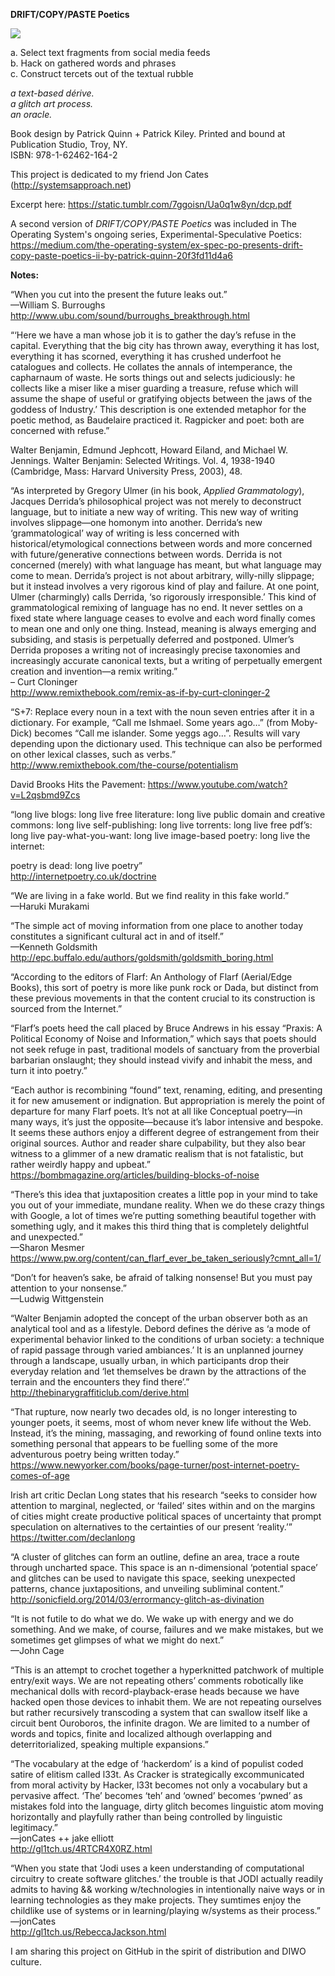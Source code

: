 <b>DRIFT/COPY/PASTE Poetics</b>

<img src="http://static.tumblr.com/7ggoisn/ufCozxppy/img_0768_copy.jpg">

a.  Select text fragments from social media feeds<br>
b.  Hack on gathered words and phrases<br>
c.  Construct tercets out of the textual rubble<br>

<i>a text-based dérive.<br>
a glitch art process.<br>
an oracle.<br></i>

Book design by Patrick Quinn + Patrick Kiley. Printed and bound at Publication Studio, Troy, NY.<br>
ISBN: 978-1-62462-164-2

This project is dedicated to my friend Jon Cates (http://systemsapproach.net)<br>

Excerpt here: https://static.tumblr.com/7ggoisn/Ua0q1w8yn/dcp.pdf<br>

A second version of <i>DRIFT/COPY/PASTE Poetics</i> was included in The Operating System's ongoing series, Experimental-Speculative Poetics: https://medium.com/the-operating-system/ex-spec-po-presents-drift-copy-paste-poetics-ii-by-patrick-quinn-20f3fd11d4a6<br>

<b>Notes:</b><br> 

“When you cut into the present the future leaks out.”<br>
—William S. Burroughs<br>
http://www.ubu.com/sound/burroughs_breakthrough.html<br>

“‘Here we have a man whose job it is to gather the day’s refuse in the capital. Everything that the big city has thrown away, everything it has lost, everything it has scorned, everything it has crushed underfoot he catalogues and collects. He collates the annals of intemperance, the capharnaum of waste. He sorts things out and selects judiciously: he collects like a miser like a miser guarding a treasure, refuse which will assume the shape of useful or gratifying objects between the jaws of the goddess of Industry.’ This description is one extended metaphor for the poetic method, as Baudelaire practiced it. Ragpicker and poet: both are concerned with refuse.”<br>

Walter Benjamin, Edmund Jephcott, Howard Eiland, and Michael W. Jennings. Walter Benjamin: Selected Writings. Vol. 4, 1938-1940 (Cambridge, Mass: Harvard University Press, 2003), 48.<br>

“As interpreted by Gregory Ulmer (in his book, <em>Applied Grammatology</em>), Jacques Derrida’s philosophical project was not merely to deconstruct language, but to initiate a new way of writing. This new way of writing involves slippage—one homonym into another. Derrida’s new ‘grammatological’ way of writing is less concerned with historical/etymological connections between words and more concerned with future/generative connections between words. Derrida is not concerned (merely) with what language has meant, but what language may come to mean. Derrida’s project is not about arbitrary, willy-nilly slippage; but it instead involves a very rigorous kind of play and failure. At one point, Ulmer (charmingly) calls Derrida, ‘so rigorously irresponsible.’ This kind of grammatological remixing of language has no end. It never settles on a fixed state where language ceases to evolve and each word finally comes to mean one and only one thing. Instead, meaning is always emerging and subsiding, and stasis is perpetually deferred and postponed. Ulmer’s Derrida proposes a writing not of increasingly precise taxonomies and increasingly accurate canonical texts, but a writing of perpetually emergent creation and invention—a remix writing.”<br>
– Curt Cloninger<br>
http://www.remixthebook.com/remix-as-if-by-curt-cloninger-2<br>

“S+7:
Replace every noun in a text with the noun seven entries after it in a dictionary. For example, “Call me Ishmael. Some years ago…” (from Moby-Dick) becomes “Call me islander. Some yeggs ago…”. Results will vary depending upon the dictionary used. This technique can also be performed on other lexical classes, such as verbs.”<br>
http://www.remixthebook.com/the-course/potentialism<br>

David Brooks Hits the Pavement: https://www.youtube.com/watch?v=L2qsbmd9Zcs<br>

“long live blogs: long live free literature: long live public domain and creative commons: long live self-publishing: long live torrents: long live free pdf’s: long live pay-what-you-want: long live image-based poetry: long live the internet:<br>

poetry is dead: long live poetry”<br>
http://internetpoetry.co.uk/doctrine<br>

“We are living in a fake world. But we find reality in this fake world.”<br>
—Haruki Murakami<br>

“The simple act of moving information from one place to another today constitutes a significant cultural act in and of itself.”<br>
—Kenneth Goldsmith<br>
http://epc.buffalo.edu/authors/goldsmith/goldsmith_boring.html<br>

“According to the editors of Flarf: An Anthology of Flarf (Aerial/Edge Books), this sort of poetry is more like punk rock or Dada, but distinct from these previous movements in that the content crucial to its construction is sourced from the Internet.”<br>

“Flarf’s poets heed the call placed by Bruce Andrews in his essay “Praxis: A Political Economy of Noise and Information,” which says that poets should not seek refuge in past, traditional models of sanctuary from the proverbial barbarian onslaught; they should instead vivify and inhabit the mess, and turn it into poetry.”<br>

“Each author is recombining “found” text, renaming, editing, and presenting it for new amusement or indignation. But appropriation is merely the point of departure for many Flarf poets. It’s not at all like Conceptual poetry—in many ways, it’s just the opposite—because it’s labor intensive and bespoke. It seems these authors enjoy a different degree of estrangement from their original sources. Author and reader share culpability, but they also bear witness to a glimmer of a new dramatic realism that is not fatalistic, but rather weirdly happy and upbeat.”<br>
https://bombmagazine.org/articles/building-blocks-of-noise<br>

“There’s this idea that juxtaposition creates a little pop in your mind to take you out of your immediate, mundane reality. When we do these crazy things with Google, a lot of times we’re putting something beautiful together with something ugly, and it makes this third thing that is completely delightful and unexpected.”<br>
—Sharon Mesmer<br>
https://www.pw.org/content/can_flarf_ever_be_taken_seriously?cmnt_all=1/<br>

“Don’t for heaven’s sake, be afraid of talking nonsense! But you must pay attention to your nonsense.”<br>
—Ludwig Wittgenstein<br>

“Walter Benjamin adopted the concept of the urban observer both as an analytical tool and as a lifestyle. Debord defines the dérive as ‘a mode of experimental behavior linked to the conditions of urban society: a technique of rapid passage through varied ambiances.’ It is an unplanned journey through a landscape, usually urban, in which participants drop their everyday relation and ‘let themselves be drawn by the attractions of the terrain and the encounters they find there’.”<br>
http://thebinarygraffiticlub.com/derive.html<br>

“That rupture, now nearly two decades old, is no longer interesting to younger poets, it seems, most of whom never knew life without the Web. Instead, it’s the mining, massaging, and reworking of found online texts into something personal that appears to be fuelling some of the more adventurous poetry being written today.”<br>
https://www.newyorker.com/books/page-turner/post-internet-poetry-comes-of-age<br>

Irish art critic Declan Long states that his research “seeks to consider how attention to marginal, neglected, or ‘failed’ sites within and on the margins of cities might create productive political spaces of  uncertainty that prompt speculation on alternatives to the certainties of our present ‘reality.’”<br>
https://twitter.com/declanlong<br>

“A cluster of glitches can form an outline, define an area, trace a route through uncharted space. This space is an n-dimensional ‘potential space’ and glitches can be used to navigate this space, seeking unexpected patterns, chance juxtapositions, and unveiling subliminal content.”<br>
http://sonicfield.org/2014/03/errormancy-glitch-as-divination<br>

“It is not futile to do what we do. We wake up with energy and we do something. And we make, of course, failures and we make mistakes, but we sometimes get glimpses of what we might do next.”<br>
—John Cage<br>

“This is an attempt to crochet together a hyperknitted patchwork of multiple entry/exit ways. We are not repeating others’ comments robotically like mechanical dolls with record-playback-erase heads because we have hacked open those devices to inhabit them. We are not repeating ourselves but rather recursively transcoding a system that can swallow itself like a circuit bent Ouroboros, the infinite dragon. We are limited to a number of words and topics, finite and localized although overlapping and deterritorialized, speaking multiple expansions.”<br>

“The vocabulary at the edge of ‘hackerdom’ is a kind of populist coded satire of elitism called l33t. As Cracker is strategically excommunicated from moral activity by Hacker, l33t becomes not only a vocabulary but a pervasive affect. ‘The’ becomes ‘teh’ and ‘owned’ becomes ‘pwned’ as mistakes fold into the language, dirty glitch becomes linguistic atom moving horizontally and playfully rather than being controlled by linguistic legitimacy.”<br>
—jonCates ++ jake elliott<br>
http://gl1tch.us/4RTCR4X0RZ.html<br>

“When you state that ‘Jodi uses a keen understanding of computational circuitry to create software glitches.’ the trouble is that JODI actually readily admits to having && working w/technologies in intentionally naive ways or in learning technologies as they make projects. They sumtimes enjoy the childlike use of systems or in learning/playing w/systems as their process.”<br>
—jonCates<br>
http://gl1tch.us/RebeccaJackson.html<br>

I am sharing this project on GitHub in the spirit of distribution and DIWO culture.

